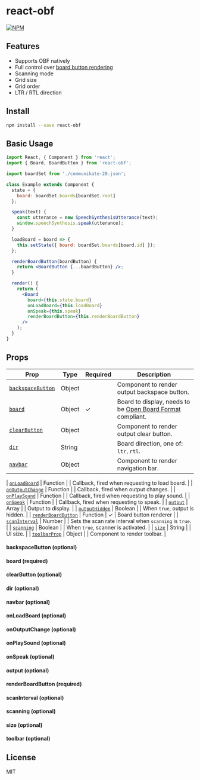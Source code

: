 # react-obf

>

[![NPM](https://img.shields.io/npm/v/react-obf.svg)](https://www.npmjs.com/package/react-obf)

## Features

- Supports OBF natively
- Full control over [board button rendering](#renderBoardButtonProp)
- Scanning mode
- Grid size
- Grid order
- LTR / RTL direction

## Install

```bash
npm install --save react-obf
```

## Basic Usage

```jsx
import React, { Component } from 'react';
import { Board, BoardButton } from 'react-obf';

import boardSet from './communikate-20.json';

class Example extends Component {
  state = {
    board: boardSet.boards[boardSet.root]
  };

  speak(text) {
    const utterance = new SpeechSynthesisUtterance(text);
    window.speechSynthesis.speak(utterance);
  }

  loadBoard = board => {
    this.setState({ board: boardSet.boards[board.id] });
  };

  renderBoardButton(boardButton) {
    return <BoardButton {...boardButton} />;
  }

  render() {
    return (
      <Board
        board={this.state.board}
        onLoadBoard={this.loadBoard}
        onSpeak={this.speak}
        renderBoardButton={this.renderBoardButton}
      />
    );
  }
}
```

## Props

| Prop                                      | Type   | Required | Description                                                                                   |
| ----------------------------------------- | ------ | -------- | --------------------------------------------------------------------------------------------- |
| [`backspaceButton`](#backspaceButtonProp) | Object |          | Component to render output backspace button.                                                  |
| [`board`](#boardProp)                     | Object | ✓        | Board to display, needs to be [Open Board Format](http://www.openboardformat.org/) compliant. |
| [`clearButton`](#clearButtonProp)         | Object |          | Component to render output clear button.                                                      |
| [`dir`](#dirProp)                         | String |          | Board direction, one of: `ltr`, `rtl`.                                                        |
| [`navbar`](#navbarPropProp)               | Object |          | Component to render navigation bar.                                                           |

| [`onLoadBoard`](#onLoadBoardProp) | Function | | Callback, fired when requesting to load board. |
| [`onOutputChange`](#onOutputChangeProp) | Function | | Callback, fired when output changes. |
| [`onPlaySound`](#onPlaySoundProp) | Function | | Callback, fired when requesting to play sound. |
| [`onSpeak`](#onSpeakProp) | Function | | Callback, fired when requesting to speak. |
| [`output`](#outputProp) | Array | | Output to display. |
| [`outputHidden`](#outputHiddenProp) | Boolean | | When `true`, output is hidden. |
| [`renderBoardButton`](#renderBoardButtonProp) | Function | ✓ | Board button renderer |
| [`scanInterval`](#scanIntervalProp) | Number | | Sets the scan rate interval when `scanning` is `true`. |
| [`scanning`](#scanningProp) | Boolean | | When `true`, scanner is activated. |
| [`size`](#sizeProp) | String | | UI size. |
| [`toolbarProp`](#toolbarPropProp) | Object | | Component to render toolbar. |

<a name="backspaceButtonProp"></a>

#### backspaceButton (optional)

<a name="boardProp"></a>

#### board (required)

<a name="clearButtonProp"></a>

#### clearButton (optional)

<a name="dirProp"></a>

#### dir (optional)

<a name="navbarProp"></a>

#### navbar (optional)

<a name="onLoadBoardProp"></a>

#### onLoadBoard (optional)

<a name="onOutputChangeProp"></a>

#### onOutputChange (optional)

<a name="onPlaySoundProp"></a>

#### onPlaySound (optional)

<a name="onSpeakProp"></a>

#### onSpeak (optional)

<a name="outputProp"></a>

#### output (optional)

<a name="renderBoardButtonProp"></a>

#### renderBoardButton (required)

<a name="scanIntervalProp"></a>

#### scanInterval (optional)

<a name="scanningProp"></a>

#### scanning (optional)

<a name="sizeProp"></a>

#### size (optional)

<a name="toolbarProp"></a>

#### toolbar (optional)

## License

MIT

